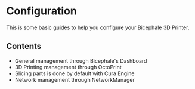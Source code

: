 # Configuration

This is some basic guides to help you configure your Bicephale 3D Printer.

## Contents
- General management through Bicephale's Dashboard
- 3D Printing management through OctoPrint
- Slicing parts is done by default with Cura Engine
- Network management through NetworkManager
